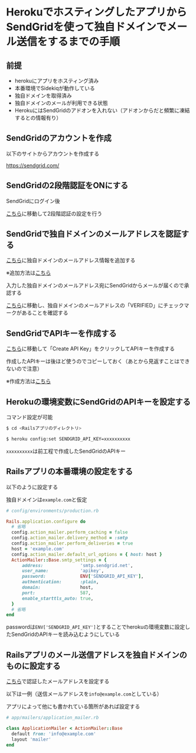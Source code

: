 # HerokuでホスティングしたアプリからSendGridを使って独自ドメインでメール送信をするまでの手順

## 前提

- herokuにアプリをホスティング済み
- 本番環境でSidekiqが動作している
- 独自ドメインを取得済み
- 独自ドメインのメールが利用できる状態
- HerokuにはSendGridのアドオンを入れない（アドオンからだと頻繁に凍結するとの情報有り）

## SendGridのアカウントを作成

以下のサイトからアカウントを作成する

https://sendgrid.com/

## SendGridの2段階認証をONにする

SendGridにログイン後

[こちら](https://app.sendgrid.com/settings/auth)に移動して2段階認証の設定を行う

## SendGridで独自ドメインのメールアドレスを認証する

[こちら](https://app.sendgrid.com/settings/sender_auth/senders/new)に独自ドメインのメールアドレス情報を追加する

※追加方法は[こちら](https://sendgrid.kke.co.jp/docs/Tutorials/B_Marketing_Mail/marketing_campaigns1.html)

入力した独自ドメインのメールアドレス宛にSendGridからメールが届くので承認する

[こちら](https://app.sendgrid.com/settings/sender_auth/senders)に移動し、独自ドメインのメールアドレスの「VERIFIED」にチェックマークがあることを確認する

## SendGridでAPIキーを作成する

[こちら](https://app.sendgrid.com/settings/api_keys)に移動して「Create API Key」をクリックしてAPIキーを作成する

作成したAPIキーは後ほど使うのでコピーしておく（あとから見返すことはできないので注意）

※作成方法は[こちら](https://sendgrid.kke.co.jp/docs/User_Manual_JP/Settings/api_keys.html#-Create-an-API-Key)

## Herokuの環境変数にSendGridのAPIキーを設定する

コマンド設定が可能

```bash
$ cd <Railsアプリのディレクトリ>

$ heroku config:set SENDGRID_API_KEY=xxxxxxxxxx
```

`xxxxxxxxxx`は前工程で作成したSendGridのAPIキー

## Railsアプリの本番環境の設定をする

以下のように設定する

独自ドメインは`example.com`と仮定

```ruby
# config/environments/production.rb

Rails.application.configure do
  # 省略
  config.action_mailer.perform_caching = false
  config.action_mailer.delivery_method = :smtp
  config.action_mailer.perform_deliveries = true
  host = 'example.com'
  config.action_mailer.default_url_options = { host: host }
  ActionMailer::Base.smtp_settings = {
      address:              'smtp.sendgrid.net',
      user_name:            'apikey',
      password:             ENV['SENDGRID_API_KEY'],
      authentication:       :plain,
      domain:               host,
      port:                 587,
      enable_starttls_auto: true,
  }
  # 省略
end
```

passwordは`ENV['SENDGRID_API_KEY']`とすることでherokuの環境変数に設定したSendGridのAPIキーを読み込むようにしている

## Railsアプリのメール送信アドレスを独自ドメインのものに設定する

[こちら](#sendgridで独自ドメインのメールアドレスを認証する)で認証したメールアドレスを設定する

以下は一例（送信メールアドレスを`info@example.com`としている）

アプリによって他にも書かれている箇所があれば設定する

```ruby
# app/mailers/application_mailer.rb

class ApplicationMailer < ActionMailer::Base
  default from: 'info@example.com'
  layout 'mailer'
end
```
